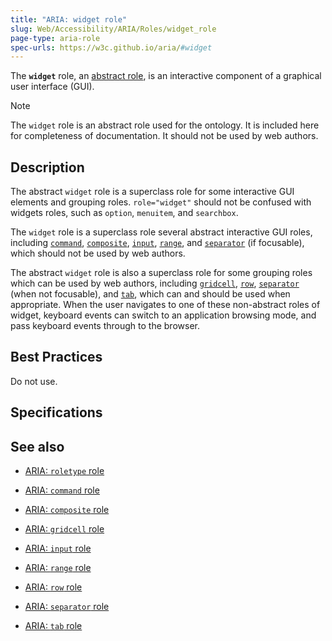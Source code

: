 ```yaml
---
title: "ARIA: widget role"
slug: Web/Accessibility/ARIA/Roles/widget_role
page-type: aria-role
spec-urls: https://w3c.github.io/aria/#widget
---
```




The **`widget`** role, an [abstract role](/Web/Accessibility/ARIA/Roles#6._abstract_roles), is an interactive component of a graphical user interface (GUI).

> [!NOTE]
> The `widget` role is an abstract role used for the ontology. It is included here for completeness of documentation. It should not be used by web authors.

## Description

The abstract `widget` role is a superclass role for some interactive GUI elements and grouping roles. `role="widget"` should not be confused with widgets roles, such as `option`, `menuitem`, and `searchbox`.

The `widget` role is a superclass role several abstract interactive GUI roles, including [`command`](/Web/Accessibility/ARIA/Roles/command_role), [`composite`](/Web/Accessibility/ARIA/Roles/composite_role), [`input`](/Web/Accessibility/ARIA/Roles/input_role), [`range`](/Web/Accessibility/ARIA/Roles/range_role), and [`separator`](/Web/Accessibility/ARIA/Roles/separator_role) (if focusable), which should not be used by web authors.

The abstract `widget` role is also a superclass role for some grouping roles which can be used by web authors, including [`gridcell`](/Web/Accessibility/ARIA/Roles/gridcell_role), [`row`](/Web/Accessibility/ARIA/Roles/row_role), [`separator`](/Web/Accessibility/ARIA/Roles/separator_role) (when not focusable), and [`tab`](/Web/Accessibility/ARIA/Roles/tab_role), which can and should be used when appropriate. When the user navigates to one of these non-abstract roles of widget, keyboard events can switch to an application browsing mode, and pass keyboard events through to the browser.

## Best Practices

Do not use.

## Specifications



## See also

- [ARIA: `roletype` role](/Web/Accessibility/ARIA/Roles/roletype_role)

- [ARIA: `command` role](/Web/Accessibility/ARIA/Roles/command_role)
- [ARIA: `composite` role](/Web/Accessibility/ARIA/Roles/composite_role)
- [ARIA: `gridcell` role](/Web/Accessibility/ARIA/Roles/gridcell_role)
- [ARIA: `input` role](/Web/Accessibility/ARIA/Roles/input_role)
- [ARIA: `range` role](/Web/Accessibility/ARIA/Roles/range_role)
- [ARIA: `row` role](/Web/Accessibility/ARIA/Roles/row_role)
- [ARIA: `separator` role](/Web/Accessibility/ARIA/Roles/separator_role)
- [ARIA: `tab` role](/Web/Accessibility/ARIA/Roles/tab_role)

